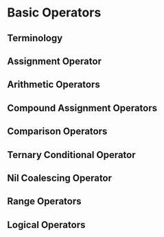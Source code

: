 # Basic Operators
## Terminology
## Assignment Operator
## Arithmetic Operators
## Compound Assignment Operators
## Comparison Operators
## Ternary Conditional Operator
## Nil Coalescing Operator
## Range Operators
## Logical Operators

